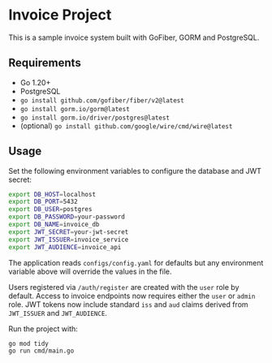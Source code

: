 # Invoice Project

This is a sample invoice system built with GoFiber, GORM and PostgreSQL.

## Requirements

- Go 1.20+
- PostgreSQL
- `go install github.com/gofiber/fiber/v2@latest`
- `go install gorm.io/gorm@latest`
- `go install gorm.io/driver/postgres@latest`
- (optional) `go install github.com/google/wire/cmd/wire@latest`

## Usage

Set the following environment variables to configure the database and JWT secret:

```bash
export DB_HOST=localhost
export DB_PORT=5432
export DB_USER=postgres
export DB_PASSWORD=your-password
export DB_NAME=invoice_db
export JWT_SECRET=your-jwt-secret
export JWT_ISSUER=invoice_service
export JWT_AUDIENCE=invoice_api
```

The application reads `configs/config.yaml` for defaults but any environment variable above will override the values in the file.

Users registered via `/auth/register` are created with the `user` role by default. Access to invoice endpoints now requires either the `user` or `admin` role.
JWT tokens now include standard `iss` and `aud` claims derived from `JWT_ISSUER` and `JWT_AUDIENCE`.

Run the project with:

```bash
go mod tidy
go run cmd/main.go
```

